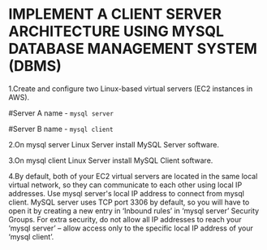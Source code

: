# IMPLEMENT A CLIENT SERVER ARCHITECTURE USING MYSQL DATABASE MANAGEMENT SYSTEM (DBMS)
1.Create and configure two Linux-based virtual servers (EC2 instances in AWS).

#Server A name - `mysql server`

#Server B name - `mysql client`

2.On mysql server Linux Server install MySQL Server software.


3.On mysql client Linux Server install MySQL Client software.

4.By default, both of your EC2 virtual servers are located in the same local virtual network, so they can communicate to each other using local IP addresses. Use mysql server's local IP address to connect from mysql client. MySQL server uses TCP port 3306 by default, so you will have to open it by creating a new entry in ‘Inbound rules’ in ‘mysql server’ Security Groups. For extra security, do not allow all IP addresses to reach your ‘mysql server’ – allow access only to the specific local IP address of your ‘mysql client’.

